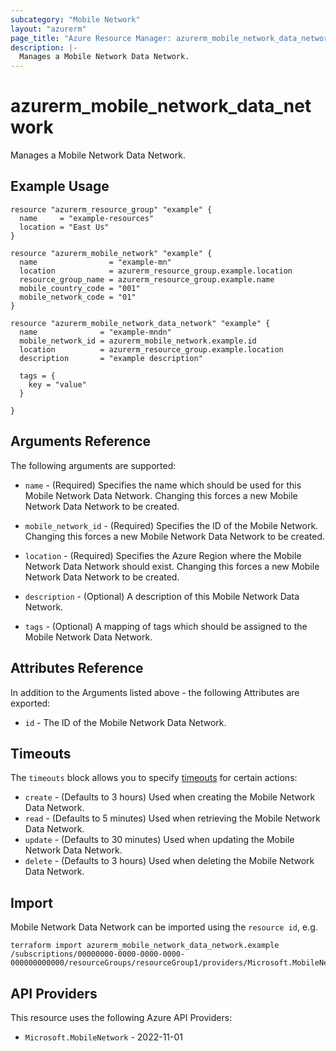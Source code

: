 ```yaml
---
subcategory: "Mobile Network"
layout: "azurerm"
page_title: "Azure Resource Manager: azurerm_mobile_network_data_network"
description: |-
  Manages a Mobile Network Data Network.
---
```


# azurerm_mobile_network_data_network

Manages a Mobile Network Data Network.

## Example Usage

```hcl
resource "azurerm_resource_group" "example" {
  name     = "example-resources"
  location = "East Us"
}

resource "azurerm_mobile_network" "example" {
  name                = "example-mn"
  location            = azurerm_resource_group.example.location
  resource_group_name = azurerm_resource_group.example.name
  mobile_country_code = "001"
  mobile_network_code = "01"
}

resource "azurerm_mobile_network_data_network" "example" {
  name              = "example-mndn"
  mobile_network_id = azurerm_mobile_network.example.id
  location          = azurerm_resource_group.example.location
  description       = "example description"

  tags = {
    key = "value"
  }

}
```

## Arguments Reference

The following arguments are supported:

* `name` - (Required) Specifies the name which should be used for this Mobile Network Data Network. Changing this forces a new Mobile Network Data Network to be created.

* `mobile_network_id` - (Required) Specifies the ID of the Mobile Network. Changing this forces a new Mobile Network Data Network to be created.

* `location` - (Required) Specifies the Azure Region where the Mobile Network Data Network should exist. Changing this forces a new Mobile Network Data Network to be created.

* `description` - (Optional) A description of this Mobile Network Data Network.

* `tags` - (Optional) A mapping of tags which should be assigned to the Mobile Network Data Network.

## Attributes Reference

In addition to the Arguments listed above - the following Attributes are exported:

* `id` - The ID of the Mobile Network Data Network.

## Timeouts

The `timeouts` block allows you to specify [timeouts](https://developer.hashicorp.com/terraform/language/resources/configure#define-operation-timeouts) for certain actions:

* `create` - (Defaults to 3 hours) Used when creating the Mobile Network Data Network.
* `read` - (Defaults to 5 minutes) Used when retrieving the Mobile Network Data Network.
* `update` - (Defaults to 30 minutes) Used when updating the Mobile Network Data Network.
* `delete` - (Defaults to 3 hours) Used when deleting the Mobile Network Data Network.

## Import

Mobile Network Data Network can be imported using the `resource id`, e.g.

```shell
terraform import azurerm_mobile_network_data_network.example /subscriptions/00000000-0000-0000-0000-000000000000/resourceGroups/resourceGroup1/providers/Microsoft.MobileNetwork/mobileNetworks/mobileNetwork1/dataNetworks/dataNetwork1
```

## API Providers
<!-- This section is generated, changes will be overwritten -->
This resource uses the following Azure API Providers:

* `Microsoft.MobileNetwork` - 2022-11-01
